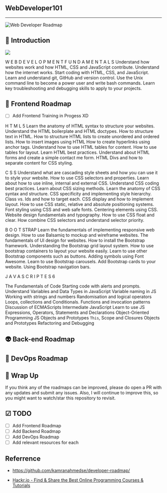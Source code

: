 ## WebDeveloper101
------

![Web Developer Roadmap](https://i.imgur.com/oxsayps.png)

## 🚀 Introduction

![](https://i.imgur.com/OZUOUtI.png)

W E B D E V E L O P M E N T
F U N D A M E N T A L S
Understand how websites work and how HTML, CSS and
JavaScript contribute.
Understand how the internet works.
Start coding with HTML, CSS, and JavaScript.
Learn and understand git, GitHub and version control.
Use the Unix command line to become a power user and
write bash commands.
Learn key troubleshooting and debugging skills to apply to
your projects.

## 🎨 Frontend Roadmap

- [ ] Add Frontend Training in Progess XD

H T M L 5
Learn the anatomy of HTML syntax to structure your
websites.
Understand the HTML boilerplate and HTML doctypes.
How to structure text in HTML.
How to structure HTML lists to create unordered and ordered
lists.
How to insert images using HTML
How to create hyperlinks using anchor tags.
Understand how to use HTML tables for content.
How to use tables for layout.
Learn HTML best practices.
Understand about HTML forms and create a simple contact
me form.
HTML Divs and how to separate content for CSS styling.

C S S
Understand what are cascading style sheets and how you can
use it to style your website.
How to use CSS selectors and properties.
Learn about how to use inline, internal and external CSS.
Understand CSS coding best practices.
Learn about CSS sizing methods.
Learn the anatomy of CSS syntax and structure.
CSS specificity and implementing style hierarchy.
Class vs. Ids and how to target each.
CSS display and how to implement layout.
How to use CSS static, relative and absolute positioning
systems.
Font styling using CSS and web safe fonts.
Centering elements using CSS.
Website design fundamentals and typography.
How to use CSS float and clear.
How combine CSS selectors and understand selector priority.

B O O T STRAP
Learn the fundamentals of implementing responsive web
design.
How to use Balsamiq to mockup and wireframe websites.
The fundamentals of UI design for websites.
How to install the Bootstrap framework.
Understanding the Bootstrap grid layout system.
How to use bootstrap containers to layout your website
easily.
Learn to use other Bootstrap components such as buttons.
Adding symbols using Font Awesome.
Learn to use Bootstrap carousels.
Add Bootstrap cards to your website.
Using Bootstrap navigation bars.

J A V A S C R I P T E S 6

The Fundamentals of Code
Starting code with alerts and prompts.
Understand Variables and Data Types in JavaScript
Variable naming in JS
Working with strings and numbers
Randomisation and logical operators
Loops, collections and Conditionals.
Functions and invocation patterns
Discussion of ECMAScripts
Intermediate JavaScript
Learn to use JS Expressions, Operators, Statements and
Declarations
Object-Oriented Programming
JS Objects and Prototypes
`This`, Scope and Closures
Objects and Prototypes
Refactoring and Debugging

## 👽 Back-end Roadmap



## 👷 DevOps Roadmap



## 🚦 Wrap Up

If you think any of the roadmaps can be improved, please do open a PR with any updates and submit any issues. Also, I will continue to improve this, so you might want to watch/star this repository to revisit.

## ☑ TODO
- [ ] Add Frontend Roadmap
- [ ] Add Backend Roadmap
- [ ] Add DevOps Roadmap
- [ ] Add relevant resources for each

## Referrence

- https://github.com/kamranahmedse/developer-roadmap/

- [Hackr.io - Find & Share the Best Online Programming Courses & Tutorials](https://hackr.io)

